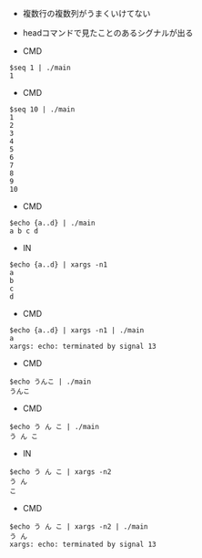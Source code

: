 - 複数行の複数列がうまくいけてない

- headコマンドで見たことのあるシグナルが出る

- CMD

```
$seq 1 | ./main
1
```


- CMD

```
$seq 10 | ./main
1
2
3
4
5
6
7
8
9
10
```

- CMD

```
$echo {a..d} | ./main
a b c d
```

- IN
```
$echo {a..d} | xargs -n1
a
b
c
d
```

- CMD

```
$echo {a..d} | xargs -n1 | ./main
a
xargs: echo: terminated by signal 13
```

- CMD

```
$echo うんこ | ./main
うんこ
```

- CMD

```
$echo う ん こ | ./main
う ん こ
```


- IN

```
$echo う ん こ | xargs -n2
う ん
こ
```

- CMD

```
$echo う ん こ | xargs -n2 | ./main
う ん
xargs: echo: terminated by signal 13
```
